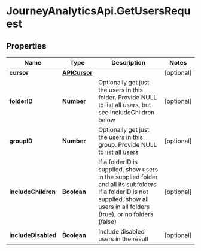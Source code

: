 # JourneyAnalyticsApi.GetUsersRequest

## Properties

Name | Type | Description | Notes
------------ | ------------- | ------------- | -------------
**cursor** | [**APICursor**](APICursor.md) |  | [optional] 
**folderID** | **Number** | Optionally get just the users in this folder. Provide NULL to list all users, but see IncludeChildren below | [optional] 
**groupID** | **Number** | Optionally get just the users in this group. Provide NULL to list all users | [optional] 
**includeChildren** | **Boolean** | If a folderID is supplied, show users in the supplied folder and all its subfolders. If a folderID is not supplied, show all users in all folders (true), or no folders (false) | [optional] 
**includeDisabled** | **Boolean** | Include disabled users in the result | [optional] 



